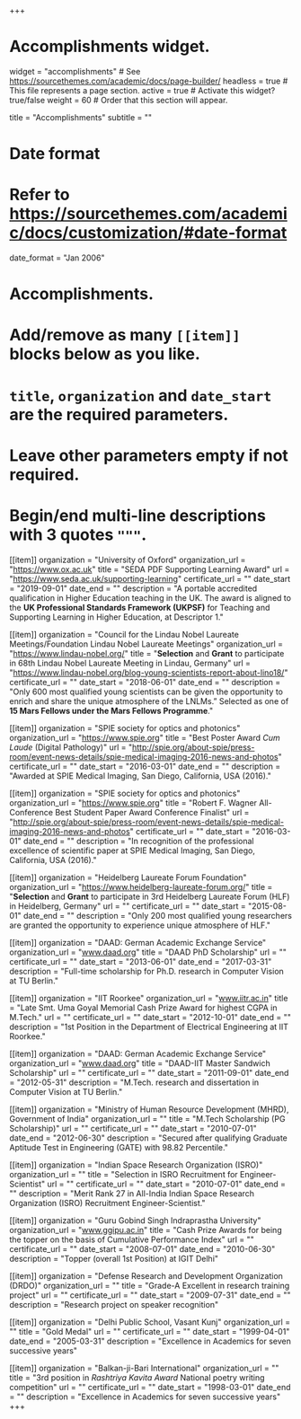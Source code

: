 +++
# Accomplishments widget.
widget = "accomplishments"  # See https://sourcethemes.com/academic/docs/page-builder/
headless = true  # This file represents a page section.
active = true  # Activate this widget? true/false
weight = 60  # Order that this section will appear.

title = "Accomplish&shy;ments"
subtitle = ""

# Date format
#   Refer to https://sourcethemes.com/academic/docs/customization/#date-format
date_format = "Jan 2006"

# Accomplishments.
#   Add/remove as many `[[item]]` blocks below as you like.
#   `title`, `organization` and `date_start` are the required parameters.
#   Leave other parameters empty if not required.
#   Begin/end multi-line descriptions with 3 quotes `"""`.

[[item]]
  organization = "University of Oxford"
  organization_url = "https://www.ox.ac.uk"
  title = "SEDA PDF Supporting Learning Award"
  url = "https://www.seda.ac.uk/supporting-learning"
  certificate_url = ""
  date_start = "2019-09-01"
  date_end = ""
  description = "A portable accredited qualification in Higher Education teaching in the UK. The award is aligned to the __UK Professional Standards Framework (UKPSF)__ for Teaching and Supporting Learning in Higher Education, at Descriptor 1."

[[item]]
  organization = "Council for the Lindau Nobel Laureate Meetings/Foundation Lindau Nobel Laureate Meetings"
  organization_url = "https://www.lindau-nobel.org/"
  title = "__Selection__ and __Grant__ to participate in 68th Lindau Nobel Laureate Meeting in Lindau, Germany"
  url = "https://www.lindau-nobel.org/blog-young-scientists-report-about-lino18/"
  certificate_url = ""
  date_start = "2018-06-01"
  date_end = ""
  description = "Only 600 most qualified young scientists can be given the opportunity to enrich and share the unique atmosphere of the LNLMs.” Selected as one of __15 Mars Fellows under the Mars Fellows Programme__."
  
[[item]]
  organization = "SPIE society for optics and photonics"
  organization_url = "https://www.spie.org"
  title = "Best Poster Award *Cum Laude* (Digital Pathology)"
  url = "http://spie.org/about-spie/press-room/event-news-details/spie-medical-imaging-2016-news-and-photos"
  certificate_url = ""
  date_start = "2016-03-01"
  date_end = ""
  description = "Awarded at SPIE Medical Imaging, San Diego, California, USA (2016)."
  
[[item]]
  organization = "SPIE society for optics and photonics"
  organization_url = "https://www.spie.org"
  title = "Robert F. Wagner All-Conference Best Student Paper Award Conference Finalist"
  url = "http://spie.org/about-spie/press-room/event-news-details/spie-medical-imaging-2016-news-and-photos"
  certificate_url = ""
  date_start = "2016-03-01"
  date_end = ""
  description = "In recognition of the professional excellence of scientific paper at SPIE Medical Imaging, San Diego, California, USA (2016)."
  
[[item]]
  organization = "Heidelberg Laureate Forum Foundation"
  organization_url = "https://www.heidelberg-laureate-forum.org/"
  title = "__Selection__ and __Grant__ to participate in 3rd Heidelberg Laureate Forum (HLF) in Heidelberg, Germany"
  url = ""
  certificate_url = ""
  date_start = "2015-08-01"
  date_end = ""
  description = "Only 200 most qualified young researchers are granted the opportunity to experience unique atmosphere of HLF."
  
[[item]]
  organization = "DAAD: German Academic Exchange Service"
  organization_url = "www.daad.org"
  title = "DAAD PhD Scholarship"
  url = ""
  certificate_url = ""
  date_start = "2013-06-01"
  date_end = "2017-03-31"
  description = "Full-time scholarship for Ph.D. research in Computer Vision at TU Berlin."
  
 [[item]]
  organization = "IIT Roorkee"
  organization_url = "www.iitr.ac.in"
  title = "Late Smt. Uma Goyal Memorial Cash Prize Award for highest CGPA in M.Tech."
  url = ""
  certificate_url = ""
  date_start = "2012-10-01"
  date_end = ""
  description = "1st Position in the Department of Electrical Engineering at IIT Roorkee." 
  
   [[item]]
  organization = "DAAD: German Academic Exchange Service"
  organization_url = "www.daad.org"
  title = "DAAD-IIT Master Sandwich Scholarship"
  url = ""
  certificate_url = ""
  date_start = "2011-09-01"
  date_end = "2012-05-31"
  description = "M.Tech. research and dissertation in Computer Vision at TU Berlin." 
  
  [[item]]
  organization = "Ministry of Human Resource Development (MHRD), Government of India"
  organization_url = ""
  title = "M.Tech Scholarship (PG Scholarship)"
  url = ""
  certificate_url = ""
  date_start = "2010-07-01"
  date_end = "2012-06-30"
  description = "Secured after qualifying Graduate Aptitude Test in Engineering (GATE) with 98.82 Percentile." 
  
  [[item]]
  organization = "Indian Space Research Organization (ISRO)"
  organization_url = ""
  title = "Selection in ISRO Recruitment for Engineer-Scientist"
  url = ""
  certificate_url = ""
  date_start = "2010-07-01"
  date_end = ""
  description = "Merit Rank 27 in All-India Indian Space Research Organization (ISRO) Recruitment Engineer-Scientist." 
  
[[item]]
  organization = "Guru Gobind Singh Indraprastha University"
  organization_url = "www.ggipu.ac.in"
  title = "Cash Prize Awards for being the topper on the basis of Cumulative Performance Index"
  url = ""
  certificate_url = ""
  date_start = "2008-07-01"
  date_end = "2010-06-30"
  description = "Topper (overall 1st Position) at IGIT Delhi" 
  
  [[item]]
  organization = "Defense Research and Development Organization (DRDO)"
  organization_url = ""
  title = "Grade-A Excellent in research training project"
  url = ""
  certificate_url = ""
  date_start = "2009-07-31"
  date_end = ""
  description = "Research project on speaker recognition" 
  
  [[item]]
  organization = "Delhi Public School, Vasant Kunj"
  organization_url = ""
  title = "Gold Medal"
  url = ""
  certificate_url = ""
  date_start = "1999-04-01"
  date_end = "2005-03-31"
  description = "Excellence in Academics for seven successive years" 
  
     
[[item]]
  organization = "Balkan-ji-Bari International"
  organization_url = ""
  title = "3rd position in *Rashtriya Kavita Award* National poetry writing competition"
  url = ""
  certificate_url = ""
  date_start = "1998-03-01"
  date_end = ""
  description = "Excellence in Academics for seven successive years" 
+++
